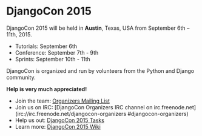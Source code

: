 DjangoCon 2015
==============

DjangoCon 2015 will be held in **Austin**, Texas, USA from September 6th – 11th, 2015.

- Tutorials: September 6th
- Conference: September 7th - 9th
- Sprints: September 10th - 11th

DjangoCon is organized and run by volunteers from the Python and Django community.

**Help is very much appreciated!**

- Join the team: [Organizers Mailing List](https://groups.google.com/forum/#!forum/djangocon-organizers)
- Join us on IRC: [DjangoCon Organizers IRC channel on irc.freenode.net](irc://irc.freenode.net/djangocon-organizers #djangocon-organizers)
- Help us out: [DjangoCon 2015 Tasks](https://github.com/djangocon/djangocon-us-docs/issues)
- Learn more: [DjangoCon 2015 Wiki](https://github.com/djangocon/djangocon-us-docs/wiki)
